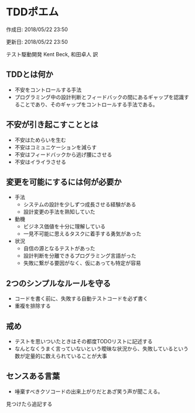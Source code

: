 # TDDポエム

<p id="created_at">作成日: <time datetime="2018-05-22T23:50">2018/05/22 23:50</time></p>
<p id="updated_at">更新日: <time datetime="2018-05-22T23:50">2018/05/22 23:50</time></p>

テスト駆動開発 Kent Beck, 和田卓人 訳

## TDDとは何か

* 不安をコントロールする手法
* プログラミング中の設計判断とフィードバックの間にあるギャップを認識することであり、そのギャップをコントロールする手法である。

## 不安が引き起こすこととは

* 不安はためらいを生む
* 不安はコミュニケーションを減らす
* 不安はフィードバックから逃げ腰にさせる
* 不安はイライラさせる

## 変更を可能にするには何が必要か

* 手法
    * システムの設計を少しずつ成長させる経験がある
    * 設計変更の手法を熟知していた
* 動機
    * ビジネス価値を十分に理解している
    * 一見不可能に思えるタスクに着手する勇気があった
* 状況
    * 自信の源となるテストがあった
    * 設計判断を分離できるプログラミング言語がった
    * 失敗に繋がる要因がなく、仮にあっても特定が容易

## 2つのシンプルなルールを守る

* コードを書く前に、失敗する自動テストコードを必ず書く
* 重複を排除する

## 戒め

* テストを思いついたときはその都度TODOリストに記述する
* なんとなくうまく言っていないという曖昧な状況から、失敗しているという数が定量的に数えられていることが大事

## センスある言葉

* 唾棄すべきクソコードの出来上がりだとあざ笑う声が聞こえる。


見つけたら追記する

